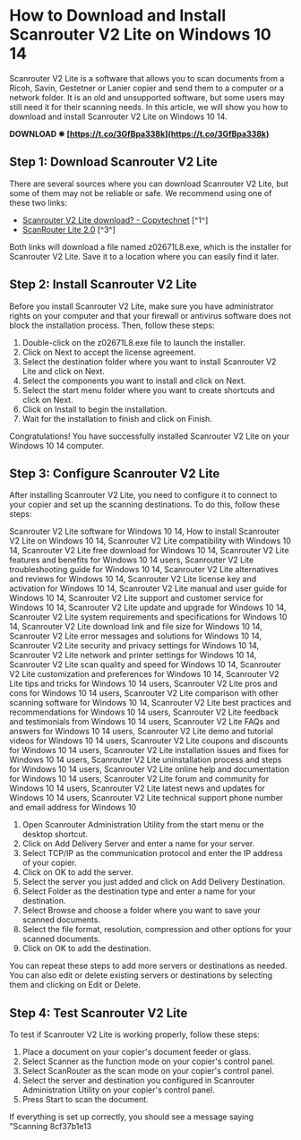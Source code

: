 
 
# How to Download and Install Scanrouter V2 Lite on Windows 10 14
 
Scanrouter V2 Lite is a software that allows you to scan documents from a Ricoh, Savin, Gestetner or Lanier copier and send them to a computer or a network folder. It is an old and unsupported software, but some users may still need it for their scanning needs. In this article, we will show you how to download and install Scanrouter V2 Lite on Windows 10 14.
 
**DOWNLOAD ✵ [https://t.co/3GfBpa338k](https://t.co/3GfBpa338k)**


 
## Step 1: Download Scanrouter V2 Lite
 
There are several sources where you can download Scanrouter V2 Lite, but some of them may not be reliable or safe. We recommend using one of these two links:
 
- [Scanrouter V2 Lite download? - Copytechnet](https://www.copytechnet.com/forums/ricoh-savin-gestetner-lanier/25719-scanrouter-v2-lite-download.html) [^1^]
- [ScanRouter Lite 2.0](http://support.aficio.com/bb/pub_e/driver/0/z02671L8.exe) [^3^]

Both links will download a file named z02671L8.exe, which is the installer for Scanrouter V2 Lite. Save it to a location where you can easily find it later.
 
## Step 2: Install Scanrouter V2 Lite
 
Before you install Scanrouter V2 Lite, make sure you have administrator rights on your computer and that your firewall or antivirus software does not block the installation process. Then, follow these steps:

1. Double-click on the z02671L8.exe file to launch the installer.
2. Click on Next to accept the license agreement.
3. Select the destination folder where you want to install Scanrouter V2 Lite and click on Next.
4. Select the components you want to install and click on Next.
5. Select the start menu folder where you want to create shortcuts and click on Next.
6. Click on Install to begin the installation.
7. Wait for the installation to finish and click on Finish.

Congratulations! You have successfully installed Scanrouter V2 Lite on your Windows 10 14 computer.
 
## Step 3: Configure Scanrouter V2 Lite
 
After installing Scanrouter V2 Lite, you need to configure it to connect to your copier and set up the scanning destinations. To do this, follow these steps:
 
Scanrouter V2 Lite software for Windows 10 14,  How to install Scanrouter V2 Lite on Windows 10 14,  Scanrouter V2 Lite compatibility with Windows 10 14,  Scanrouter V2 Lite free download for Windows 10 14,  Scanrouter V2 Lite features and benefits for Windows 10 14 users,  Scanrouter V2 Lite troubleshooting guide for Windows 10 14,  Scanrouter V2 Lite alternatives and reviews for Windows 10 14,  Scanrouter V2 Lite license key and activation for Windows 10 14,  Scanrouter V2 Lite manual and user guide for Windows 10 14,  Scanrouter V2 Lite support and customer service for Windows 10 14,  Scanrouter V2 Lite update and upgrade for Windows 10 14,  Scanrouter V2 Lite system requirements and specifications for Windows 10 14,  Scanrouter V2 Lite download link and file size for Windows 10 14,  Scanrouter V2 Lite error messages and solutions for Windows 10 14,  Scanrouter V2 Lite security and privacy settings for Windows 10 14,  Scanrouter V2 Lite network and printer settings for Windows 10 14,  Scanrouter V2 Lite scan quality and speed for Windows 10 14,  Scanrouter V2 Lite customization and preferences for Windows 10 14,  Scanrouter V2 Lite tips and tricks for Windows 10 14 users,  Scanrouter V2 Lite pros and cons for Windows 10 14 users,  Scanrouter V2 Lite comparison with other scanning software for Windows 10 14,  Scanrouter V2 Lite best practices and recommendations for Windows 10 14 users,  Scanrouter V2 Lite feedback and testimonials from Windows 10 14 users,  Scanrouter V2 Lite FAQs and answers for Windows 10 14 users,  Scanrouter V2 Lite demo and tutorial videos for Windows 10 14 users,  Scanrouter V2 Lite coupons and discounts for Windows 10 14 users,  Scanrouter V2 Lite installation issues and fixes for Windows 10 14 users,  Scanrouter V2 Lite uninstallation process and steps for Windows 10 14 users,  Scanrouter V2 Lite online help and documentation for Windows 10 14 users,  Scanrouter V2 Lite forum and community for Windows 10 14 users,  Scanrouter V2 Lite latest news and updates for Windows 10 14 users,  Scanrouter V2 Lite technical support phone number and email address for Windows 10

1. Open Scanrouter Administration Utility from the start menu or the desktop shortcut.
2. Click on Add Delivery Server and enter a name for your server.
3. Select TCP/IP as the communication protocol and enter the IP address of your copier.
4. Click on OK to add the server.
5. Select the server you just added and click on Add Delivery Destination.
6. Select Folder as the destination type and enter a name for your destination.
7. Select Browse and choose a folder where you want to save your scanned documents.
8. Select the file format, resolution, compression and other options for your scanned documents.
9. Click on OK to add the destination.

You can repeat these steps to add more servers or destinations as needed. You can also edit or delete existing servers or destinations by selecting them and clicking on Edit or Delete.
 
## Step 4: Test Scanrouter V2 Lite
 
To test if Scanrouter V2 Lite is working properly, follow these steps:

1. Place a document on your copier's document feeder or glass.
2. Select Scanner as the function mode on your copier's control panel.
3. Select ScanRouter as the scan mode on your copier's control panel.
4. Select the server and destination you configured in Scanrouter Administration Utility on your copier's control panel.
5. Press Start to scan the document.

If everything is set up correctly, you should see a message saying "Scanning
 8cf37b1e13
 
